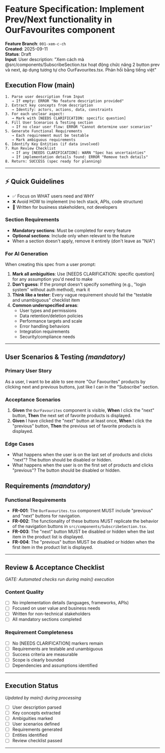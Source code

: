 # Feature Specification: Implement Prev/Next functionality in OurFavourites component

**Feature Branch**: `001-xem-c-ch`  
**Created**: 2025-09-11  
**Status**: Draft  
**Input**: User description: "Xem cách mà @src/components/SubscribeSection.tsx hoạt động chức năng 2 button prev và next, áp dụng tương tự cho OurFavourites.tsx. Phản hồi bằng tiếng việt"

## Execution Flow (main)
```
1. Parse user description from Input
   → If empty: ERROR "No feature description provided"
2. Extract key concepts from description
   → Identify: actors, actions, data, constraints
3. For each unclear aspect:
   → Mark with [NEEDS CLARIFICATION: specific question]
4. Fill User Scenarios & Testing section
   → If no clear user flow: ERROR "Cannot determine user scenarios"
5. Generate Functional Requirements
   → Each requirement must be testable
   → Mark ambiguous requirements
6. Identify Key Entities (if data involved)
7. Run Review Checklist
   → If any [NEEDS CLARIFICATION]: WARN "Spec has uncertainties"
   → If implementation details found: ERROR "Remove tech details"
8. Return: SUCCESS (spec ready for planning)
```

---

## ⚡ Quick Guidelines
- ✅ Focus on WHAT users need and WHY
- ❌ Avoid HOW to implement (no tech stack, APIs, code structure)
- 👥 Written for business stakeholders, not developers

### Section Requirements
- **Mandatory sections**: Must be completed for every feature
- **Optional sections**: Include only when relevant to the feature
- When a section doesn't apply, remove it entirely (don't leave as "N/A")

### For AI Generation
When creating this spec from a user prompt:
1. **Mark all ambiguities**: Use [NEEDS CLARIFICATION: specific question] for any assumption you'd need to make
2. **Don't guess**: If the prompt doesn't specify something (e.g., "login system" without auth method), mark it
3. **Think like a tester**: Every vague requirement should fail the "testable and unambiguous" checklist item
4. **Common underspecified areas**:
   - User types and permissions
   - Data retention/deletion policies  
   - Performance targets and scale
   - Error handling behaviors
   - Integration requirements
   - Security/compliance needs

---

## User Scenarios & Testing *(mandatory)*

### Primary User Story
As a user, I want to be able to see more "Our Favourites" products by clicking next and previous buttons, just like I can in the "Subscribe" section.

### Acceptance Scenarios
1. **Given** the `OurFavourites` component is visible, **When** I click the "next" button, **Then** the next set of favorite products is displayed.
2. **Given** I have clicked the "next" button at least once, **When** I click the "previous" button, **Then** the previous set of favorite products is displayed.

### Edge Cases
- What happens when the user is on the last set of products and clicks "next"? The button should be disabled or hidden.
- What happens when the user is on the first set of products and clicks "previous"? The button should be disabled or hidden.

## Requirements *(mandatory)*

### Functional Requirements
- **FR-001**: The `OurFavourites.tsx` component MUST include "previous" and "next" buttons for navigation.
- **FR-002**: The functionality of these buttons MUST replicate the behavior of the navigation buttons in `src/components/SubscribeSection.tsx`.
- **FR-003**: The "next" button MUST be disabled or hidden when the last item in the product list is displayed.
- **FR-004**: The "previous" button MUST be disabled or hidden when the first item in the product list is displayed.

---

## Review & Acceptance Checklist
*GATE: Automated checks run during main() execution*

### Content Quality
- [ ] No implementation details (languages, frameworks, APIs)
- [ ] Focused on user value and business needs
- [ ] Written for non-technical stakeholders
- [ ] All mandatory sections completed

### Requirement Completeness
- [ ] No [NEEDS CLARIFICATION] markers remain
- [ ] Requirements are testable and unambiguous  
- [ ] Success criteria are measurable
- [ ] Scope is clearly bounded
- [ ] Dependencies and assumptions identified

---

## Execution Status
*Updated by main() during processing*

- [ ] User description parsed
- [ ] Key concepts extracted
- [ ] Ambiguities marked
- [ ] User scenarios defined
- [ ] Requirements generated
- [ ] Entities identified
- [ ] Review checklist passed

---